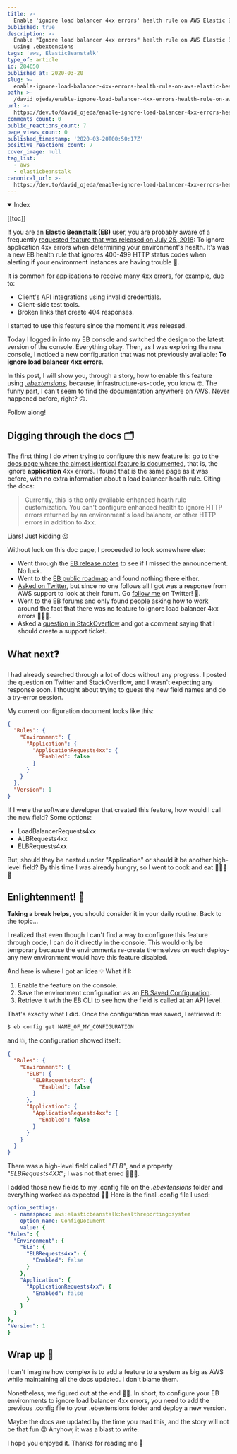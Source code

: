 ```yaml
---
title: >-
  Enable 'ignore load balancer 4xx errors' health rule on AWS Elastic Beanstalk using ebextensions
published: true
description: >-
  Enable "Ignore load balancer 4xx errors" health rule on AWS Elastic Beanstalk
  using .ebextensions
tags: 'aws, ElasticBeanstalk'
type_of: article
id: 284650
published_at: 2020-03-20
slug: >-
  enable-ignore-load-balancer-4xx-errors-health-rule-on-aws-elastic-beanstalk-using-ebextensions-4ac9
path: >-
  /david_ojeda/enable-ignore-load-balancer-4xx-errors-health-rule-on-aws-elastic-beanstalk-using-ebextensions-4ac9
url: >-
  https://dev.to/david_ojeda/enable-ignore-load-balancer-4xx-errors-health-rule-on-aws-elastic-beanstalk-using-ebextensions-4ac9
comments_count: 0
public_reactions_count: 7
page_views_count: 0
published_timestamp: '2020-03-20T00:50:17Z'
positive_reactions_count: 7
cover_image: null
tag_list:
  - aws
  - elasticbeanstalk
canonical_url: >-
  https://dev.to/david_ojeda/enable-ignore-load-balancer-4xx-errors-health-rule-on-aws-elastic-beanstalk-using-ebextensions-4ac9
---
```


<details open>
  <summary>
    Index
  </summary>

  [[toc]]

</details>



If you are an **Elastic Beanstalk (EB)** user, you are probably aware of a frequently [requested feature that was released on July 25, 2018](https://aws.amazon.com/releasenotes/release-aws-elastic-beanstalk-support-for-enhanced-health-rule-customization-on-july-25-2018/?tag=releasenotes%23keywords%23aws-elastic-beanstalk): To ignore application 4xx errors when determining your environment's health. It's was a new EB health rule that ignores 400-499 HTTP status codes when alerting if your environment instances are having trouble 🏥.  
  
It is common for applications to receive many 4xx errors, for example, due to:  
  

*   Client's API integrations using invalid credentials.
*   Client-side test tools.
*   Broken links that create 404 responses.

  
I started to use this feature since the moment it was released.  
  

Today I logged in into my EB console and switched the design to the latest version of the console. Everything okay. Then, as I was exploring the new console, I noticed a new configuration that was not previously available: **To ignore load balancer 4xx errors**.  
  
In this post, I will show you, through a story, how to enable this feature using [_.ebextensions_](https://docs.aws.amazon.com/elasticbeanstalk/latest/dg/ebextensions.html), because, infrastructure-as-code, you know 🤓. The funny part, I can't seem to find the documentation anywhere on AWS. Never happened before, right? 🙃.   
  
Follow along!  
  

## Digging through the docs 🗂

  
The first thing I do when trying to configure this new feature is: go to the [docs page where the almost identical feature is documented](https://docs.aws.amazon.com/elasticbeanstalk/latest/dg/health-enhanced-rules.html), that is, the ignore **application** 4xx errors. I found that is the same page as it was before, with no extra information about a load balancer health rule. Citing the docs:  
  

> Currently, this is the only available enhanced heath rule customization. You can't configure enhanced health to ignore HTTP errors returned by an environment's load balancer, or other HTTP errors in addition to 4xx.

  
Liars! Just kidding 😝   
  
Without luck on this doc page, I proceeded to look somewhere else:  
  

*   Went through the [EB release notes](https://aws.amazon.com/releasenotes/?tag=releasenotes%23keywords%23aws-elastic-beanstalk) to see if I missed the announcement. No luck.
*   Went to the [EB public roadmap](https://github.com/aws/elastic-beanstalk-roadmap/projects/1) and found nothing there either.
*   [Asked on Twitter](https://twitter.com/DavidOjedaL/status/1240705686343798784), but since no one follows all I got was a response from AWS support to look at their forum. Go [follow me](https://twitter.com/DavidOjedaL) on Twitter! 👀.
*   Went to the EB forums and only found people asking how to work around the fact that there was no feature to ignore load balancer 4xx errors 🤦🏻‍♂️.
*   Asked a [question in StackOverflow](https://stackoverflow.com/questions/60764891/how-to-enable-aws-elastic-beanstalk-health-rule-ignore-load-balancer-4xx-throu?noredirect=1#comment107510426_60764891) and got a comment saying that I should create a support ticket.

  

## What next❓

  
I had already searched through a lot of docs without any progress. I posted the question on Twitter and StackOverflow, and I wasn't expecting any response soon. I thought about trying to guess the new field names and do a try-error session.  
  
My current configuration document looks like this:  
  

```json
{
  "Rules": {
    "Environment": {
      "Application": {
        "ApplicationRequests4xx": {
          "Enabled": false
        }
      }
    }
  },
  "Version": 1
}
```

  
If I were the software developer that created this feature, how would I call the new field? Some options:  
  

*   LoadBalancerRequests4xx
*   ALBRequests4xx
*   ELBRequests4xx

  
But, should they be nested under "Application" or should it be another high-level field? By this time I was already hungry, so I went to cook and eat 👨🏻‍🍳🍲  
  

## **Enlightenment**! 🔮

  
**Taking a break helps**, you should consider it in your daily routine. Back to the topic...   
  
I realized that even though I can't find a way to configure this feature through code, I can do it directly in the console. This would only be temporary because the environments re-create themselves on each deploy- any new environment would have this feature disabled.  
  
And here is where I got an idea 💡 What if I:  
  

1. Enable the feature on the console.
2. Save the environment configuration as an [EB Saved Configuration](https://docs.aws.amazon.com/elasticbeanstalk/latest/dg/environment-configuration-savedconfig.html).
3. Retrieve it with the EB CLI to see how the field is called at an API level.

  
That's exactly what I did. Once the configuration was saved, I retrieved it:  
  

```bash
$ eb config get NAME_OF_MY_CONFIGURATION
```

  
and 💥, the configuration showed itself:  
  

```json
{
  "Rules": {
    "Environment": {
      "ELB": {
        "ELBRequests4xx": {
          "Enabled": false
        }
      },
      "Application": {
        "ApplicationRequests4xx": {
          "Enabled": false
        }
      }
    }
  }
}
```

  
There was a high-level field called "_ELB"_, and a property "_ELBRequests4XX_"; I was not that erred 👨🏻‍💻.  
  
I added those new fields to my .config file on the _.ebextensions_ folder and everything worked as expected 👏🏼 Here is the final .config file I used:  
  

```yaml
option_settings:
  - namespace: aws:elasticbeanstalk:healthreporting:system
    option_name: ConfigDocument
    value: {
"Rules": {
  "Environment": {
    "ELB": {
      "ELBRequests4xx": {
        "Enabled": false
      }
    },
    "Application": {
      "ApplicationRequests4xx": {
        "Enabled": false
      }
    }
  }
},
"Version": 1
}
```

## Wrap up 🔄

  
I can't imagine how complex is to add a feature to a system as big as AWS while maintaining all the docs updated. I don't blame them.  
  
Nonetheless, we figured out at the end 🙌🏼. In short, to configure your EB environments to ignore load balancer 4xx errors, you need to add the previous .config file to your .ebextensions folder and deploy a new version.  
  
Maybe the docs are updated by the time you read this, and the story will not be that fun 🙃 Anyhow, it was a blast to write.  
  
I hope you enjoyed it. Thanks for reading me 💙

